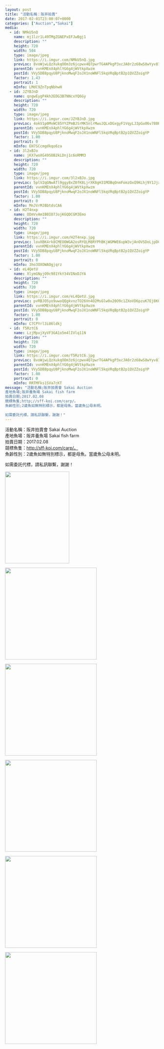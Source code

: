 ```yaml
---
layout: post
title: "活動名稱：阪井拍賣" 
date: 2017-02-01T23:00:07+0000 
categories: ["Auction","Sakai"] 
media:
  - id: NMkU5nQ
    name: mj1lzr1L49TMgZGNEPxEFJwBgj1
    description: ""   
    height: 720
    width: 504
    type: image/jpeg
    link: https://i.imgur.com/NMkU5nQ.jpg
    prevLoc: 8voWjwLQzXukqOOm3z6jcpwx4Q7pwrTG4APkgP3xcJA0r2z68wS8wYyv878xI8w9k6GpV1uZgG0KDzO4hOjPG5v9w1UwqmLqv8k6ck79NRY8VjSPKlnV8n8xtKomwqQrRGtDNpzD8oXBIolJ1RQr59hQ8lE9vwlLFgzJAg028qfWjjANYgO0tJW1Evvq8khqVOg52LNqf5DWJzYyzycg0Y34VDzxsyZL2OM4Dgf8Dpw4xv13CRpJ197ExwClwgPo375zUxy
    parentId: vvnKMEnX4phlYG6g4jWVtkpXwzm
    postId: VVy5DB8pqyU8PjknoMwqF2oJX1noWNFl5kqVRqBptB2p1QVZZoigYP
    factor: 1.43
    portrait: 1
    mInfo: LMdC9ZnTpqNbhwH
  - id: JZYBJnD
    name: qngwEygP4kh2EDG3B7NNcxYQ6Gy
    description: ""   
    height: 720
    width: 720
    type: image/jpeg
    link: https://i.imgur.com/JZYBJnD.jpg
    prevLoc: 4okV1p0MvWC85YYZPmBJSrMK5nlrMwuJQLxDGxgyF1VqyLJ3pGu06v780R0Efy1YmGJDrwcxAgzYovV9cl5oNjEnnGhvo7wOOK7zc8DrqXglGOIKYgnQxnx3UOwEM8vr19HLXyVRxJYxupRvNPr11yu3x3N27kJxFpz5BpOyoNTXvvyNMJnOs7QY9553RXu6L7z2Lnm4UxAzYznml6ikZp88WrDESZlnZA6z9rT898r0BZvRIjRrKDBXqgHL1Gnjv3GxSN8
    parentId: vvnKMEnX4phlYG6g4jWVtkpXwzm
    postId: VVy5DB8pqyU8PjknoMwqF2oJX1noWNFl5kqVRqBptB2p1QVZZoigYP
    factor: 1.00
    portrait: 0
    mInfo: EH7SCcmgdkqo6za
  - id: 3l2xBJo
    name: jKX7woXG49SOB2kLDnj1c6oRMM3
    description: ""   
    height: 720
    width: 720
    type: image/jpeg
    link: https://i.imgur.com/3l2xBJo.jpg
    prevLoc: 5plV2qGNwATl9ggy8xZ0fK8LjrXK8gH31MOBqOnmFomzOxQ9KLhj9Y1JjxjEiR7N31OpGWsmLEJk7qBPi9E2wJGVNvTV2lQg3l9BhvjYAyOgzAUm5jrY4mrDfy1VgMJowoTQM0qVxVBntB8BRBnAJZtJBxGl8vXqtkN2KkE1GVHMRR13qv9BtpVJ300RWRCVpmX9wWLQUwDgznVV87hB3OlD5kEQTLRLnPXXPwfP9o520xlMs2JxK5PwXMfGw8vRrmONTDQ
    parentId: vvnKMEnX4phlYG6g4jWVtkpXwzm
    postId: VVy5DB8pqyU8PjknoMwqF2oJX1noWNFl5kqVRqBptB2p1QVZZoigYP
    factor: 1.00
    portrait: 0
    mInfo: MnJVrMJBbtdsCA6
  - id: H2T4nxp
    name: ODmVvAm1B0IO7JojKGQDCGM3Emo
    description: ""   
    height: 720
    width: 720
    type: image/jpeg
    link: https://i.imgur.com/H2T4nxp.jpg
    prevLoc: lovXBK4rk8CMEOOWGA2osRYQLM8RYPhBKjWGMWE6upW3vjAnOVSDoLjpD0DvTLWO9qMB8DI7oxWXlGBMSY59vlBA11HRpoYrgmVxuqzVWL8JgEFoYNBOJ6nJh5GOKMMLxgSpjG6j4XrGTmqo51KXQKfzgy1wOAYJSOQW29jjyBsvgD4zQqqrF5VGOR5L79FXEkQmJg36ijpwLPr35LFwMo155E7DU030wg6GBpS5onjgz8ngHPwLqk9LXrTgqEpLM3r6
    parentId: vvnKMEnX4phlYG6g4jWVtkpXwzm
    postId: VVy5DB8pqyU8PjknoMwqF2oJX1noWNFl5kqVRqBptB2p1QVZZoigYP
    factor: 1.00
    portrait: 0
    mInfo: 3ho3OXOWAOgjqrz
  - id: eL4QetU
    name: XlymGNyjO9c981YkY34VINxDJYA
    description: ""   
    height: 720
    width: 720
    type: image/jpeg
    link: https://i.imgur.com/eL4QetU.jpg
    prevLoc: pvRBJO5yo9uwoQQgkvnzTO26Vn4O2MsGlw0x20O9c1ZXoVD6pzuK7Ej8K0KDczko0NlngQFKRy83MAlLSkwvZ1QN57tD5OlEqX8ZtwJv5X3or4cXDw09Q0QvSEZ6X0OQ0OHxyoQq7nrOSkAZnjvVBocryLNM35ophmw0zZ88ODH72RVY5119T9xjM79gL3hJ2MMZrXEgUz15P4QXZnuD0Yv3KDPpIQY4vG6ZjLhl36Mmxw4QsqWBRmwB2yI9R36zxL10
    parentId: vvnKMEnX4phlYG6g4jWVtkpXwzm
    postId: VVy5DB8pqyU8PjknoMwqF2oJX1noWNFl5kqVRqBptB2p1QVZZoigYP
    factor: 1.00
    portrait: 0
    mInfo: C7CPYrl3i86ldkj
  - id: f5RztC6
    name: LzjMpxjXyVF3GA1o5m4lIVlq11N
    description: ""   
    height: 720
    width: 720
    type: image/jpeg
    link: https://i.imgur.com/f5RztC6.jpg
    prevLoc: 8voWjwLQzXukqOOm3z6jcpwx4Q7pwrTG4APkgP3xcJA0r2z68wS8wYyv878xI8w9k6EvjBcZgG0KDzO4hOjPGYmNR1SwWqDgP2xwck79NRY8zlfwDOEBqwE6HKp7DGnBZ6UDm9OOXMW1UM1oE5j2VLFQzA4MxY9BcgzJAg028qfWjjANYgO0tJW1Evvq80H0pqMKMBVQH93Jm4qK5wFZ9g1GRZ00iyXv1LpgrWS8jPWpJr3qCpBWRzPrxMHlw3QwGBlLux5
    parentId: vvnKMEnX4phlYG6g4jWVtkpXwzm
    postId: VVy5DB8pqyU8PjknoMwqF2oJX1noWNFl5kqVRqBptB2p1QVZZoigYP
    factor: 1.00
    portrait: 0
    mInfo: RRTMFks1SVa7cKT
message: "活動名稱;阪井拍賣會 Sakai Auction  
產地魚場;阪井養魚場 Sakai fish farm  
拍賣日期;2017.02.08  
競標魚隻;http;//sff-koi.com/carp/。  
魚齡性別;2歲魚如無特別標示，都是母魚。當歲魚公母未明。  
  
如需委託代標，請私訊聯繫，謝謝！"
---
```


活動名稱：阪井拍賣會 Sakai Auction  
產地魚場：阪井養魚場 Sakai fish farm  
拍賣日期：2017.02.08  
競標魚隻：http://sff-koi.com/carp/。  
魚齡性別：2歲魚如無特別標示，都是母魚。當歲魚公母未明。  
  
如需委託代標，請私訊聯繫，謝謝！


[//]: #media:  
<a href="https://i.imgur.com/NMkU5nQ.jpg"><img src="https://i.imgur.com/NMkU5nQ.jpg" height="300" width="210" /></a> 
  

<a href="https://i.imgur.com/JZYBJnD.jpg"><img src="https://i.imgur.com/JZYBJnD.jpg" height="300" width="300" /></a> 
  

<a href="https://i.imgur.com/3l2xBJo.jpg"><img src="https://i.imgur.com/3l2xBJo.jpg" height="300" width="300" /></a> 
  

<a href="https://i.imgur.com/H2T4nxp.jpg"><img src="https://i.imgur.com/H2T4nxp.jpg" height="300" width="300" /></a> 
  

<a href="https://i.imgur.com/eL4QetU.jpg"><img src="https://i.imgur.com/eL4QetU.jpg" height="300" width="300" /></a> 
  

<a href="https://i.imgur.com/f5RztC6.jpg"><img src="https://i.imgur.com/f5RztC6.jpg" height="300" width="300" /></a> 
 
